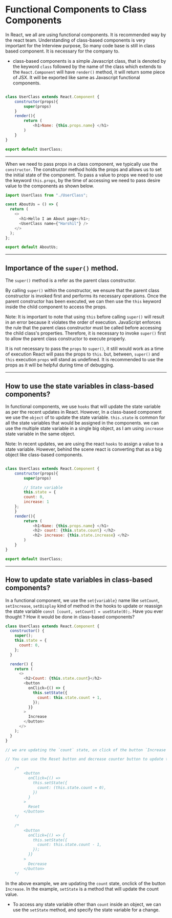 # Functional Components to Class Components

In React, we all are using functional components. It is recommended way by the react team. Understanding of class-based components is very important for the Interview purpose, So many code base is still in class based component. It is necessary for the company to.

- class-based components is a simple Javascript class, that is denoted by the keyword `class` followed by the name of the class which extends to the `React.Component` will have `render()` method, it will return some piece of JSX. It will be exported like same as Javascript functional components.

```Javascript

class UserClass extends React.Component {
    constructor(props){
        super(props)
    }
    render(){
        return (
            <h1>Name: {this.props.name} </h1>
        )
    }
}

export default UserClass;

```

---

When we need to pass props in a class component, we typically use the `constructor`. The constructor method holds the props and allows us to set the initial state of the component. To pass a value to props we need to use the keyword `this.props`, by the time of accessing we need to pass desire value to the components as shown below.

```Javascript
import UserClass from "./UserClass";

const AboutUs = () => {
  return (
    <>
      <h1>Hello I am About page</h1>;
      <UserClass name={"Harshil"} />
    </>
  );
};

export default AboutUs;
```

---

## Importance of the `super()` method.

The `super()` method is a refer as the parent class constructor.

By calling `super()` within the constructor, we ensure that the parent class constructor is invoked first and performs its necessary operations. Once the parent constructor has been executed, we can then use the `this` keyword inside the child component to access the props.

Note: It is important to note that using `this` before calling `super()` will result in an error because it violates the order of execution. JavaScript enforces the rule that the parent class constructor must be called before accessing the child class's properties. Therefore, it is necessary to invoke `super()` first to allow the parent class constructor to execute properly.

It is not necessary to pass the `props` to `super()`, it still would work as a time of execution React will pass the props to `this`. but, between, `super()` and `this` execution `props` will stand as undefined. It is recommended to use the props as it will be helpful during time of debugging.

---

## How to use the state variables in class-based components?

In functional components, we use `hooks` that will update the state variable as per the recent updates in React. However, In a class-based component we use the `object` of to update the state variable. `this.state` is common for all the state variables that would be assigned in the components. we can use the multiple state variable in a single big object, as I am using `increase` state variable in the same object.

Note: In recent updates, we are using the react `hooks` to assign a value to a state variable. However, behind the scene react is converting that as a big object like class-based components.

```Javascript

class UserClass extends React.Component {
    constructor(props){
        super(props)

        // State variable
        this.state = {
        count: 0,
        increase: 1
    };
    }
    render(){
        return (
            <h1>Name: {this.props.name} </h1>
            <h2> count: {this.state.count} </h2>
            <h2> increase: {this.state.increase} </h2>
        )
    }
}

export default UserClass;

```

---

## How to update state variables in class-based components?

In a functional component, we use the `set{variable}` name like `setCount`, `setIncrease`, `setDisplay` kind of method in the hooks to update or reassign the state variable `const [count, setCount] = useState(0);`. Have you ever thought ? How it would be done in class-based components?

```Javascript
class UserClass extends React.Component {
  constructor() {
    super();
    this.state = {
      count: 0,
    };
  }

  render() {
    return (
      <>
        <h2>Count: {this.state.count}</h2>
        <button
          onClick={() => {
            this.setState({
              count: this.state.count + 1,
            });
          }}
        >
          Increase
        </button>
      </>
    );
  }
}

// we are updating the `count` state, on click of the button `Increase`.

// You can use the Reset button and decrease counter button to update the state variable for practice, copy and paste the without comment parenthesis to make it work.

    /*
        <button
          onClick={() =>
            this.setState({
              count: (this.state.count = 0),
            })
          }
        >
          Reset
        </button>
    */

    /*
        <button
          onClick={() => {
            this.setState({
              count: this.state.count - 1,
            });
          }}
        >
          Decrease
        </button>
    */

```

In the above example, we are updating the `count` state, onclick of the button `Increase`. In the example, `setState` is a method that will update the count value.

- To access any state variable other than `count` inside an object, we can use the `setState` method, and specify the state variable for a change.
